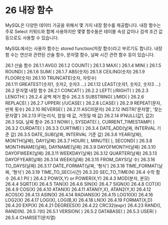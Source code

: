 # 26 내장 함수 
MySQL은 다양한 데이터 가공을 위해서 몇 가지 내장 함수를 제공합니다. 
내장 함수는 주로 Select 키워드와 함께 사용하지만 몇몇 함수들은 테이블 속성 값이나 검색 조건 값 등으로도 사용할 수 있습니다.  

MySQL에서는 사용자 함수는 stored function(저장 함수)라고 부르기도 합니다. 
내장 함 수는 연산과 관련된 산술 함수, 문자열 함수, 날짜 시간 관련 함수 등이 있습니다. 

26.1 산술 함수
26.1.1 AVG() 
26.1.2 COUNT( ) 
26.1.3 MAX( )
26.1.4 MIN( )
26.1.5 ROUND( )
26.1.6 SUM( ) 
26.1.7 ABS(숫자)
26.1.8 CEILING(숫자) 
26.1.9 FLOOR(숫자) 
26.1.10 TRUNCATE(숫자, 자릿수)  
26.1.11 GREATEST(숫자1, 숫자2, 숫자3 ...) 
26.1.12 LEAST(숫자1, 숫자2, 숫자3 ...)
26.2 문자열 내장 함수
26.2.1 CONCAT( )
26.2.2 LEFT( )/RIGHT( )
26.2.3 LENGTH( ) 
26.2.4 공백 제거 함수 
26.2.5 SUBSTRING( )/MID( )
26.2.6 REPLACE( )
26.2.7 UPPER( )/UCASE( )
26.2.8 LCASE( )
26.2.9 REPEAT(문자, 반복 횟수)
26.2.10 REVERSE( )
26.2.11 ASCII(문자)
26.2.12 INSTR('문자열', '찾는 문자열')
26.2.13 IF(논리식, 참일 때 값, 거짓일 때 값)
26.2.14 IFNULL(값1, 값2) 
26.3 SQL 날짜 함수
26.3.1 NOW( ), SYSDATE( ), CURRENT_TIMESTAMP( )
26.3.2 CURDATE( ) 
26.3.3 CURTIME( )
26.3.4 DATE_ADD(날짜, INTERVAL 기준 값)
26.3.5 DATE_SUB(날짜, INTERVAL 기준 값)
26.3.6 YEAR(날짜), MONTH(날짜), DAY(날짜)
26.3.7 HOUR( ), MINUTE( ), SECOND( )
26.3.8 MONTHNAME(날짜), DAYNAME(날짜) 
26.3.9 DAYOFMONTH(날짜) 
26.3.10 DAYOFWEEK(날짜) 
26.3.11 WEEKDAY(날짜)
26.3.12 QUARTER(날짜)
26.3.13 DAYOFYEAR(날짜)
26.3.14 WEEK(날짜)
26.3.15 FROM_DAYS(날 수)
26.3.16 TO_DAYS(날짜)
26.3.17 DATE_FORMAT(날짜, '형식') 
26.3.18 TIME_FORMAT(날짜, '형식') 
26.3.19 TIME_TO_SEC(시간) 
26.3.20 SEC_TO_TIME(N) 
26.4 수학 함수
26.4.1 PI( ) 
26.4.2 POW(X,Y) or POWER(X,Y) 
26.4.3 MOD(분자, 분모)
26.4.4 SQRT(X)
26.4.5 TAN(X)
26.4.6 SIN(X)
26.4.7 SIGN(X)
26.4.8 COT(X)
26.4.9 COS(X)
26.4.10 ATAN(X)
26.4.11 ATAN(Y,X), ATAN2(Y,X)
26.4.12 ACOS(X)
26.4.13 ASIN(X)
26.4.14 RADIANS(X) 
26.4.15 LOG10(X) 
26.4.16 LOG2(X)
26.4.17 LOG(X), LOG(B,X)
26.4.18 LN(X) 
26.4.19 FORMAT(X,D)
26.4.20 EXP(X) 
26.4.21 DEGREES(X) 
26.4.22 CRC32(expr)
26.4.23 RAND(), RAND(N).
26.5 기타
26.5.1 VERSION( )
26.5.2 DATABASE( )
26.5.3 USER( )
26.5.4 CHARSET(문자열)